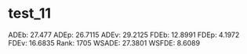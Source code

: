 # test_11

ADEb: 27.477
ADEp: 26.7115
ADEv: 29.2125
FDEb: 12.8991
FDEp: 4.1972
FDEv: 16.6835
Rank: 1705
WSADE: 27.3801
WSFDE: 8.6089